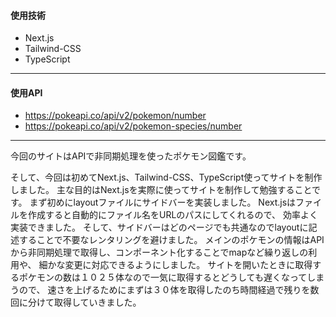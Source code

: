 #### 使用技術
* Next.js
* Tailwind-CSS
* TypeScript
---
#### 使用API
* https://pokeapi.co/api/v2/pokemon/number
* https://pokeapi.co/api/v2/pokemon-species/number
---
今回のサイトはAPIで非同期処理を使ったポケモン図鑑です。

そして、今回は初めてNext.js、Tailwind-CSS、TypeScript使ってサイトを制作しました。
主な目的はNext.jsを実際に使ってサイトを制作して勉強することです。
まず初めにlayoutファイルにサイドバーを実装しました。
Next.jsはファイルを作成すると自動的にファイル名をURLのパスにしてくれるので、
効率よく実装できました。
そして、サイドバーはどのページでも共通なのでlayoutに記述することで不要なレンタリングを避けました。
メインのポケモンの情報はAPIから非同期処理で取得し、コンポーネント化することでmapなど繰り返しの利用や、
細かな変更に対応できるようにしました。
サイトを開いたときに取得するポケモンの数は１０２５体なので一気に取得するとどうしても遅くなってしまうので、
速さを上げるためにまずは３０体を取得したのち時間経過で残りを数回に分けて取得していきました。
